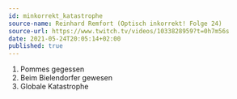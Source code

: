 ```yaml
---
id: minkorrekt_katastrophe
source-name: Reinhard Remfort (Optisch inkorrekt! Folge 24)
source-url: https://www.twitch.tv/videos/1033828959?t=0h7m56s
date: 2021-05-24T20:05:14+02:00
published: true
---
```


1. Pommes gegessen
2. Beim Bielendorfer gewesen
3. Globale Katastrophe
